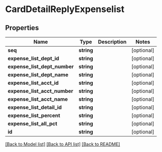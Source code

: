 # CardDetailReplyExpenselist

## Properties
Name | Type | Description | Notes
------------ | ------------- | ------------- | -------------
**seq** | **string** |  | [optional] 
**expense_list_dept_id** | **string** |  | [optional] 
**expense_list_dept_number** | **string** |  | [optional] 
**expense_list_dept_name** | **string** |  | [optional] 
**expense_list_acct_id** | **string** |  | [optional] 
**expense_list_acct_number** | **string** |  | [optional] 
**expense_list_acct_name** | **string** |  | [optional] 
**expense_list_detail_id** | **string** |  | [optional] 
**expense_list_percent** | **string** |  | [optional] 
**expense_list_all_pct** | **string** |  | [optional] 
**id** | **string** |  | [optional] 

[[Back to Model list]](../README.md#documentation-for-models) [[Back to API list]](../README.md#documentation-for-api-endpoints) [[Back to README]](../README.md)


